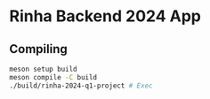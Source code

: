 # Rinha Backend 2024 App

## Compiling

```bash
meson setup build
meson compile -C build
./build/rinha-2024-q1-project # Exec
```
